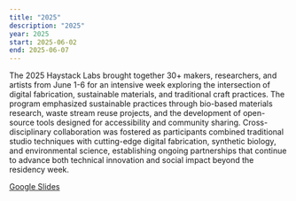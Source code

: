 ```yaml
---
title: "2025"
description: "2025"
year: 2025
start: 2025-06-02
end: 2025-06-07
---
```


The 2025 Haystack Labs brought together 30+ makers, researchers, and artists from June 1-6 for an intensive week exploring the intersection of digital fabrication, sustainable materials, and traditional craft practices. The program emphasized sustainable practices through bio-based materials research, waste stream reuse projects, and the development of open-source tools designed for accessibility and community sharing. Cross-disciplinary collaboration was fostered as participants combined traditional studio techniques with cutting-edge digital fabrication, synthetic biology, and environmental science, establishing ongoing partnerships that continue to advance both technical innovation and social impact beyond the residency week.



[Google Slides](https://docs.google.com/presentation/d/1uK8aZi6VBzGO3SOtihuMx_3TYvgFdAiiuBY65ItaMO0/edit?slide=id.g360de2af50a_19_51#slide=id.g360de2af50a_19_51)

